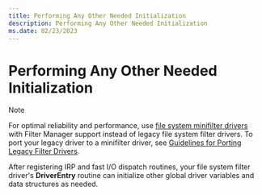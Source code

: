 ```yaml
---
title: Performing Any Other Needed Initialization
description: Performing Any Other Needed Initialization
ms.date: 02/23/2023
---
```


# Performing Any Other Needed Initialization

> [!NOTE]
> For optimal reliability and performance, use [file system minifilter drivers](./filter-manager-concepts.md) with Filter Manager support instead of legacy file system filter drivers. To port your legacy driver to a minifilter driver, see [Guidelines for Porting Legacy Filter Drivers](guidelines-for-porting-legacy-filter-drivers.md).

After registering IRP and fast I/O dispatch routines, your file system filter driver's **DriverEntry** routine can initialize other global driver variables and data structures as needed.
